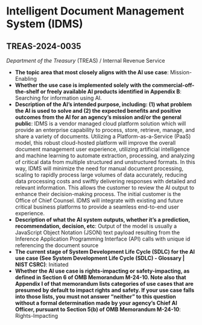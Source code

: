 # Intelligent Document Management System (IDMS)
## TREAS-2024-0035
_Department of the Treasury_ (TREAS) / Internal Revenue Service


+ **The topic area that most closely aligns with the AI use case**: Mission-Enabling
+ **Whether the use case is implemented solely with the commercial-off-the-shelf or freely available AI products identified in Appendix B**: Searching for information using AI.
+ **Description of the AI’s intended purpose, including: (1) what problem the AI is used to solve and (2) the expected benefits and positive outcomes from the AI for an agency’s mission and/or the general public**: IDMS is a vendor managed cloud platform solution which will provide an enterprise capability to process, store, retrieve, manage, and share a variety of documents.  Utilizing a Platform-as-a-Service (PaaS) model, this robust cloud-hosted platform will improve the overall document management user experience, utilizing artificial intelligence and machine learning to automate extraction, processing, and analyzing of critical data from multiple structured and unstructured formats.  In this way, IDMS will minimize the need for manual document processing, scaling to rapidly process large volumes of data accurately, reducing data processing costs and swiftly delivering responses with detailed and relevant information.  This allows the customer to review the AI output to enhance their decision-making process.  The initial customer is the Office of Chief Counsel. IDMS will integrate with existing and future critical business platforms to provide a seamless end-to-end user experience.
+ **Description of what the AI system outputs, whether it’s a prediction, recommendation, decision, etc**: Output of the model is usually a JavaScript Object Notation (JSON) text payload resulting from the Inference Application Programming Interface (API) calls with unique id referencing the document source
+ **The current stage of System Development Life Cycle (SDLC) for the AI use case (See System Development Life Cycle (SDLC) - Glossary | NIST CSRC)**: Initiated
+ **Whether the AI use case is rights-impacting or safety-impacting, as defined in Section 6 of OMB Memorandum M-24-10. Note also that Appendix I of that memorandum lists categories of use cases that are presumed by default to impact rights and safety. If your use case falls into those lists, you must not answer “neither” to this question without a formal determination made by your agency’s Chief AI Officer, pursuant to Section 5(b) of OMB Memorandum M-24-10**: Rights-Impacting